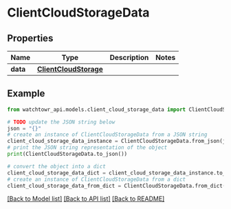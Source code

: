 # ClientCloudStorageData


## Properties

Name | Type | Description | Notes
------------ | ------------- | ------------- | -------------
**data** | [**ClientCloudStorage**](ClientCloudStorage.md) |  | 

## Example

```python
from watchtowr_api.models.client_cloud_storage_data import ClientCloudStorageData

# TODO update the JSON string below
json = "{}"
# create an instance of ClientCloudStorageData from a JSON string
client_cloud_storage_data_instance = ClientCloudStorageData.from_json(json)
# print the JSON string representation of the object
print(ClientCloudStorageData.to_json())

# convert the object into a dict
client_cloud_storage_data_dict = client_cloud_storage_data_instance.to_dict()
# create an instance of ClientCloudStorageData from a dict
client_cloud_storage_data_from_dict = ClientCloudStorageData.from_dict(client_cloud_storage_data_dict)
```
[[Back to Model list]](../README.md#documentation-for-models) [[Back to API list]](../README.md#documentation-for-api-endpoints) [[Back to README]](../README.md)


